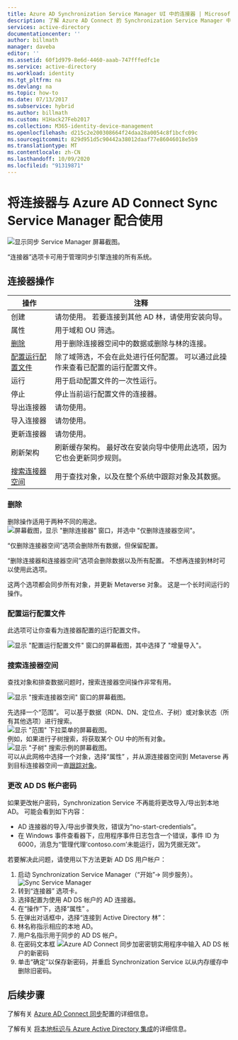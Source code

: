 ```yaml
---
title: Azure AD Synchronization Service Manager UI 中的连接器 | Microsoft 文档
description: 了解 Azure AD Connect 的 Synchronization Service Manager 中的“连接器”选项卡。
services: active-directory
documentationcenter: ''
author: billmath
manager: daveba
editor: ''
ms.assetid: 60f1d979-8e6d-4460-aaab-747fffedfc1e
ms.service: active-directory
ms.workload: identity
ms.tgt_pltfrm: na
ms.devlang: na
ms.topic: how-to
ms.date: 07/13/2017
ms.subservice: hybrid
ms.author: billmath
ms.custom: H1Hack27Feb2017
ms.collection: M365-identity-device-management
ms.openlocfilehash: d215c2e200308664f24daa28a0054c8f1bcfc09c
ms.sourcegitcommit: 829d951d5c90442a38012daaf77e86046018e5b9
ms.translationtype: MT
ms.contentlocale: zh-CN
ms.lasthandoff: 10/09/2020
ms.locfileid: "91319871"
---
```

# <a name="using-connectors-with-the-azure-ad-connect-sync-service-manager"></a>将连接器与 Azure AD Connect Sync Service Manager 配合使用

![显示同步 Service Manager 屏幕截图。](./media/how-to-connect-sync-service-manager-ui-connectors/connectors.png)

“连接器”选项卡可用于管理同步引擎连接的所有系统。

## <a name="connector-actions"></a>连接器操作
| 操作 | 注释 |
| --- | --- |
| 创建 |请勿使用。 若要连接到其他 AD 林，请使用安装向导。 |
| 属性 |用于域和 OU 筛选。 |
| [删除](#delete) |用于删除连接器空间中的数据或删除与林的连接。 |
| [配置运行配置文件](#configure-run-profiles) |除了域筛选，不会在此处进行任何配置。 可以通过此操作来查看已配置的运行配置文件。 |
| 运行 |用于启动配置文件的一次性运行。 |
| 停止 |停止当前运行配置文件的连接器。 |
| 导出连接器 |请勿使用。 |
| 导入连接器 |请勿使用。 |
| 更新连接器 |请勿使用。 |
| 刷新架构 |刷新缓存架构。 最好改在安装向导中使用此选项，因为它也会更新同步规则。 |
| [搜索连接器空间](#search-connector-space) |用于查找对象，以及在整个系统中跟踪对象及其数据。 |

### <a name="delete"></a>删除
删除操作适用于两种不同的用途。  
![屏幕截图，显示 "删除连接器" 窗口，并选中 "仅删除连接器空间"。](./media/how-to-connect-sync-service-manager-ui-connectors/connectordelete.png)

“仅删除连接器空间”选项会删除所有数据，但保留配置。 

“删除连接器和连接器空间”选项会删除数据以及所有配置。  不想再连接到林时可以使用此选项。

这两个选项都会同步所有对象，并更新 Metaverse 对象。 这是一个长时间运行的操作。

### <a name="configure-run-profiles"></a>配置运行配置文件
此选项可让你查看为连接器配置的运行配置文件。

![显示 "配置运行配置文件" 窗口的屏幕截图，其中选择了 "增量导入"。](./media/how-to-connect-sync-service-manager-ui-connectors/configurerunprofiles.png)

### <a name="search-connector-space"></a>搜索连接器空间
查找对象和排查数据问题时，搜索连接器空间操作非常有用。

![显示 "搜索连接器空间" 窗口的屏幕截图。](./media/how-to-connect-sync-service-manager-ui-connectors/cssearch.png)

先选择一个“范围”。  可以基于数据（RDN、DN、定位点、子树）或对象状态（所有其他选项）进行搜索。  
![显示 "范围" 下拉菜单的屏幕截图。](./media/how-to-connect-sync-service-manager-ui-connectors/cssearchscope.png)  
例如，如果进行子树搜索，将获取某个 OU 中的所有对象。  
![显示 "子树" 搜索示例的屏幕截图。](./media/how-to-connect-sync-service-manager-ui-connectors/cssearchsubtree.png)  
可以从此网格中选择一个对象，选择“属性”  ，并从源连接器空间到 Metaverse 再到目标连接器空间一直[跟踪对象](tshoot-connect-object-not-syncing.md)。

### <a name="changing-the-ad-ds-account-password"></a>更改 AD DS 帐户密码
如果更改帐户密码，Synchronization Service 不再能将更改导入/导出到本地 AD。   可能会看到如下内容：

- AD 连接器的导入/导出步骤失败，错误为“no-start-credentials”。
- 在 Windows 事件查看器下，应用程序事件日志包含一个错误，事件 ID 为 6000，消息为“管理代理‘contoso.com’未能运行，因为凭据无效”。

若要解决此问题，请使用以下方法更新 AD DS 用户帐户：


1. 启动 Synchronization Service Manager（“开始”→ 同步服务）。
</br>![Sync Service Manager](./media/how-to-connect-sync-service-manager-ui-connectors/startmenu.png)
2. 转到“连接器”  选项卡。
3. 选择配置为使用 AD DS 帐户的 AD 连接器。
4. 在“操作”下，选择“属性”  。
5. 在弹出对话框中，选择“连接到 Active Directory 林”：
6. 林名称指示相应的本地 AD。
7. 用户名指示用于同步的 AD DS 帐户。
8. 在密码文本框 ![Azure AD Connect 同步加密密钥实用程序](./media/how-to-connect-sync-service-manager-ui-connectors/key6.png)中输入 AD DS 帐户的新密码
9. 单击“确定”以保存新密码，并重启 Synchronization Service 以从内存缓存中删除旧密码。



## <a name="next-steps"></a>后续步骤
了解有关 [Azure AD Connect 同步](how-to-connect-sync-whatis.md)配置的详细信息。

了解有关 [将本地标识与 Azure Active Directory 集成](whatis-hybrid-identity.md)的详细信息。
